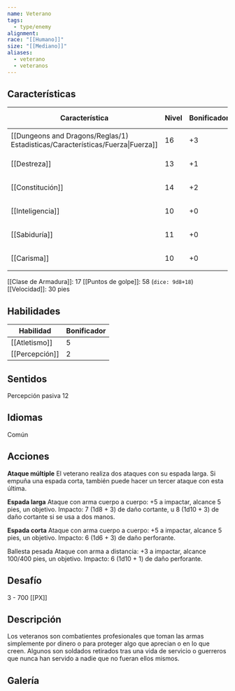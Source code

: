 ```yaml
---
name: Veterano
tags:
  - type/enemy
alignment: 
race: "[[Humano]]"
size: "[[Mediano]]"
aliases:
  - veterano
  - veteranos
---
```

## Características
| Característica                                                                 | Nivel | Bonificador | Lanzar dado      |
| ------------------------------------------------------------------------------ | ----- | ----------- | ---------------- |
| [[Dungeons and Dragons/Reglas/1) Estadisticas/Características/Fuerza\|Fuerza]] | 16    | +3          | `dice: 1d20 + 3` |
| [[Destreza]]                                                                   | 13    | +1          | `dice: 1d20 + 1` |
| [[Constitución]]                                                               | 14    | +2          | `dice: 1d20 + 2` |
| [[Inteligencia]]                                                               | 10    | +0          | `dice: 1d20 + 0` |
| [[Sabiduría]]                                                                  | 11    | +0          | `dice: 1d20 + 0` |
| [[Carisma]]                                                                    | 10    | +0          | `dice: 1d20 + 0` |
[[Clase de Armadura]]: 17
[[Puntos de golpe]]: 58 (`dice: 9d8+18`)
[[Velocidad]]: 30 pies

## Habilidades

| Habilidad | Bonificador |
| --------- | ----------- |
| [[Atletismo]]          | 5            |
| [[Percepción]]          | 2            |
## Sentidos

Percepción pasiva 12

## Idiomas

Común

## Acciones

**Ataque múltiple**
El veterano realiza dos ataques con su espada larga. Si empuña una espada corta, también puede hacer un tercer ataque con esta última.

**Espada larga**
Ataque con arma cuerpo a cuerpo: +5 a impactar, alcance 5 pies, un objetivo.
Impacto: 7 (1d8 + 3) de daño cortante, u 8 (1d10 + 3) de daño cortante si se usa a dos manos.

**Espada corta**
Ataque con arma cuerpo a cuerpo: +5 a impactar, alcance 5 pies, un objetivo.
Impacto: 6 (1d6 + 3) de daño perforante.

Ballesta pesada
Ataque con arma a distancia: +3 a impactar, alcance 100/400 pies, un objetivo.
Impacto: 6 (1d10 + 1) de daño perforante.


## Desafío

3 - 700 [[PX]]

## Descripción

Los veteranos son combatientes profesionales que toman las armas simplemente por dinero o para proteger algo que aprecian o en lo que creen. Algunos son soldados retirados tras una vida  de servicio o guerreros que nunca han servido a nadie que no fueran ellos mismos.

## Galería